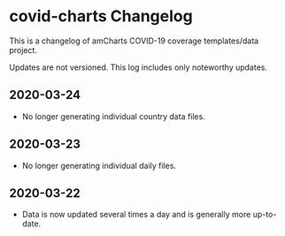 # covid-charts Changelog

This is a changelog of amCharts COVID-19 coverage templates/data project.

Updates are not versioned. This log includes only noteworthy updates.

## 2020-03-24
- No longer generating individual country data files.

## 2020-03-23
- No longer generating individual daily files.

## 2020-03-22
- Data is now updated several times a day and is generally more up-to-date.